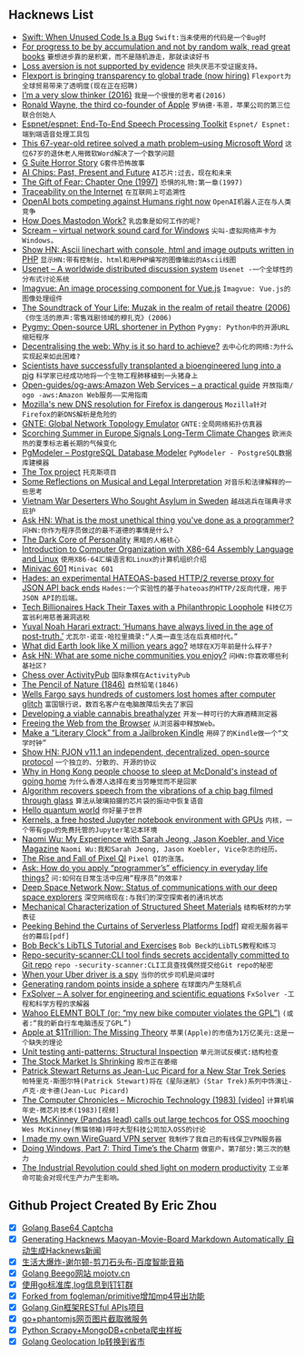 ## Hacknews List


- [Swift: When Unused Code Is a Bug](https://www.peripheryapp.com/blog/2018/08/04/swift-when-unused-code-is-a-bug/)  `Swift:当未使用的代码是一个Bug时`
- [For progress to be by accumulation and not by random walk, read great books](https://www.lesswrong.com/posts/ufBYjpi9gK6uvtkh5/for-progress-to-be-by-accumulation-and-not-by-random-walk)  `要想进步靠的是积累，而不是随机游走，那就读读好书`
- [Loss aversion is not supported by evidence](https://blogs.scientificamerican.com/observations/why-the-most-important-idea-in-behavioral-decision-making-is-a-fallacy/?sf194849524=1)  `损失厌恶不受证据支持。`
- [Flexport is bringing transparency to global trade (now hiring)](https://www.flexport.com/careers/department/engineering)  `Flexport为全球贸易带来了透明度(现在正在招聘)`
- [I’m a very slow thinker (2016)](https://sivers.org/slow)  `我是一个很慢的思考者(2016)`
- [Ronald Wayne, the third co-founder of Apple](https://www.cbsnews.com/news/ronald-wayne-apples-third-co-founder-where-is-he-now/)  `罗纳德·韦恩，苹果公司的第三位联合创始人`
- [Espnet/espnet: End-To-End Speech Processing Toolkit](https://github.com/espnet/espnet)  `Espnet/ Espnet:端到端语音处理工具包`
- [This 67-year-old retiree solved a math problem–using Microsoft Word](https://www.wired.com/2017/04/elusive-math-proof-found-almost-lost)  `这位67岁的退休老人用微软Word解决了一个数学问题`
- [G Suite Horror Story](https://lawgimenez.me/2018/08/05/g-suite-horror-story/)  `G套件恐怖故事`
- [AI Chips: Past, Present and Future](https://semiengineering.com/artificial-intelligence-chips-past-present-and-future/)  `AI芯片:过去，现在和未来`
- [The Gift of Fear: Chapter One (1997)](https://archive.nytimes.com/www.nytimes.com/books/first/b/becker-fear.html)  `恐惧的礼物:第一章(1997)`
- [Traceability on the Internet](https://cacm.acm.org/magazines/2018/8/229771-traceability/fulltext)  `在互联网上可追溯性`
- [OpenAI bots competing against Humans right now](https://www.twitch.tv/openai)  `OpenAI机器人正在与人类竞争`
- [How Does Mastodon Work?](https://kevq.uk/how-does-mastodon-work/)  `乳齿象是如何工作的呢?`
- [Scream – virtual network sound card for Windows](https://github.com/duncanthrax/scream)  `尖叫-虚拟网络声卡为Windows。`
- [Show HN: Ascii linechart with console, html and image outputs written in PHP](https://github.com/noximo/PHP-colored-ascii-linechart)  `显示HN:带有控制台、html和用PHP编写的图像输出的Ascii线图`
- [Usenet – A worldwide distributed discussion system](https://en.wikipedia.org/wiki/Usenet)  `Usenet -一个全球性的分布式讨论系统`
- [Imagvue: An image processing component for Vue.js](https://github.com/runkids/Imagvue)  `Imagvue: Vue.js的图像处理组件`
- [The Soundtrack of Your Life: Muzak in the realm of retail theatre (2006)](https://www.newyorker.com/magazine/2006/04/10/the-soundtrack-of-your-life)  `《你生活的原声:零售戏剧领域的穆扎克》(2006)`
- [Pygmy: Open-source URL shortener in Python](https://github.com/amitt001/pygmy)  `Pygmy: Python中的开源URL缩短程序`
- [Decentralising the web: Why is it so hard to achieve?](https://www.computing.co.uk/ctg/news/3036546/decentralising-the-web-why-is-it-so-hard-to-achieve)  `去中心化的网络:为什么实现起来如此困难?`
- [Scientists have successfully transplanted a bioengineered lung into a pig](https://www.bbc.co.uk/news/science-environment-45046674)  `科学家已经成功地将一个生物工程肺移植到一头猪身上`
- [Open-guides/og-aws:Amazon Web Services – a practical guide](https://github.com/open-guides/og-aws)  `开放指南/ ogo -aws:Amazon Web服务——实用指南`
- [Mozilla&#39;s new DNS resolution for Firefox is dangerous](https://blog.ungleich.ch/en-us/cms/blog/2018/08/04/mozillas-new-dns-resolution-is-dangerous/)  `Mozilla针对Firefox的新DNS解析是危险的`
- [GNTE: Global Network Topology Emulator](https://github.com/CovenantSQL/GNTE)  `GNTE:全局网络拓扑仿真器`
- [Scorching Summer in Europe Signals Long-Term Climate Changes](https://www.nytimes.com/2018/08/04/world/europe/europe-heat-wave.html)  `欧洲炎热的夏季标志着长期的气候变化`
- [PgModeler – PostgreSQL Database Modeler](https://pgmodeler.io/)  `PgModeler - PostgreSQL数据库建模器`
- [The Tox project](https://tox.chat/about.html)  `托克斯项目`
- [Some Reflections on Musical and Legal Interpretation](https://papers.ssrn.com/sol3/papers.cfm?abstract_id=3214890)  `对音乐和法律解释的一些思考`
- [Vietnam War Deserters Who Sought Asylum in Sweden](https://lithub.com/the-vietnam-war-deserters-who-sought-asylum-in-sweden/)  `越战逃兵在瑞典寻求庇护`
- [Ask HN: What is the most unethical thing you&#39;ve done as a programmer?](item?id=17692005)  `问HN:你作为程序员做过的最不道德的事情是什么?`
- [The Dark Core of Personality](https://blogs.scientificamerican.com/beautiful-minds/the-dark-core-of-personality/)  `黑暗的人格核心`
- [Introduction to Computer Organization with X86-64 Assembly Language and Linux](http://bob.cs.sonoma.edu/IntroCompOrg-x64/book.html)  `使用X86-64汇编语言和Linux的计算机组织介绍`
- [Minivac 601](https://en.wikipedia.org/wiki/Minivac_601)  `Minivac 601`
- [Hades: an experimental HATEOAS-based HTTP/2 reverse proxy for JSON API back ends](https://github.com/gabesullice/hades)  `Hades:一个实验性的基于hateoas的HTTP/2反向代理，用于JSON API的后端。`
- [Tech Billionaires Hack Their Taxes with a Philanthropic Loophole](https://www.nytimes.com/2018/08/03/business/donor-advised-funds-tech-tax.html)  `科技亿万富翁利用慈善漏洞逃税`
- [Yuval Noah Harari extract: ‘Humans have always lived in the age of post-truth.’](https://www.theguardian.com/culture/2018/aug/05/yuval-noah-harari-extract-fake-news-sapiens-homo-deus)  `尤瓦尔·诺亚·哈拉里摘录:“人类一直生活在后真相时代。”`
- [What did Earth look like X million years ago?](http://dinosaurpictures.org/ancient-earth#50)  `地球在X万年前是什么样子?`
- [Ask HN: What are some niche communities you enjoy?](item?id=17690852)  `问HN:你喜欢哪些利基社区?`
- [Chess over ActivityPub](https://castling.club/)  `国际象棋在ActivityPub`
- [The Pencil of Nature (1846)](http://www.gutenberg.org/files/33447/33447-h/33447-h.html)  `自然铅笔(1846)`
- [Wells Fargo says hundreds of customers lost homes after computer glitch](https://money.cnn.com/2018/08/04/news/companies/wells-fargo-mortgage-modification/index.html)  `富国银行说，数百名客户在电脑故障后失去了家园`
- [Developing a viable cannabis breathalyzer](https://www.npr.org/2018/08/04/634992695/the-pot-breathalyzer-is-here-maybe)  `开发一种可行的大麻酒精测定器`
- [Freeing the Web from the Browser](https://www.reinterpretcast.com/open-hypermedia)  `从浏览器中释放Web。`
- [Make a “Literary Clock” from a Jailbroken Kindle](https://www.instructables.com/id/Literary-Clock-Made-From-E-reader/)  `用碎了的Kindle做一个“文学时钟”`
- [Show HN: PJON v11.1 an independent, decentralized, open-source protocol](https://github.com/gioblu/PJON/releases/tag/11.1)  `一个独立的、分散的、开源的协议`
- [Why in Hong Kong people choose to sleep at McDonald&#39;s instead of going home](https://www.scmp.com/news/hong-kong/community/article/2158365/number-people-sleeping-hong-kong-mcdonalds-branches)  `为什么香港人选择在麦当劳睡觉而不是回家`
- [Algorithm recovers speech from the vibrations of a chip bag filmed through glass](http://news.mit.edu/2014/algorithm-recovers-speech-from-vibrations-0804)  `算法从玻璃拍摄的芯片袋的振动中恢复语音`
- [Hello quantum world](https://cosmosmagazine.com/technology/hello-quantum-world)  `你好量子世界`
- [Kernels, a free hosted Jupyter notebook environment with GPUs](https://www.kaggle.com/kernels)  `内核，一个带有gpu的免费托管的Jupyter笔记本环境`
- [Naomi Wu: My Experience with Sarah Jeong, Jason Koebler, and Vice Magazine](https://medium.com/@therealsexycyborg/shenzhen-tech-girl-naomi-wu-my-experience-with-sarah-jeong-jason-koebler-and-vice-magazine-3f4a32fda9b5)  `Naomi Wu:我和Sarah Jeong, Jason Koebler, Vice杂志的经历。`
- [The Rise and Fall of Pixel QI](https://goodereader.com/blog/electronic-readers/the-rise-and-fall-of-pixel-qi-how-it-shaped-the-e-reader-revolution)  `Pixel QI的涨落。`
- [Ask: How do you apply “programmer’s” efficiency in everyday life things?](item?id=17690749)  `问:如何在日常生活中应用“程序员”的效率?`
- [Deep Space Network Now: Status of communications with our deep space explorers](https://eyes.nasa.gov/dsn/)  `深空网络现在:与我们的深空探索者的通讯状态`
- [Mechanical Characterization of Structured Sheet Materials](https://www.disneyresearch.com/publication/structured-sheet-materials/)  `结构板材的力学表征`
- [Peeking Behind the Curtains of Serverless Platforms [pdf]](http://pages.cs.wisc.edu/~liangw/pub/atc18-final298.pdf)  `窥视无服务器平台的幕后[pdf]`
- [Bob Beck&#39;s LibTLS Tutorial and Exercises](https://github.com/bob-beck/libtls/blob/master/TUTORIAL.md)  `Bob Beck的LibTLS教程和练习`
- [Repo-security-scanner:CLI tool finds secrets accidentally committed to Git repo](https://github.com/UKHomeOffice/repo-security-scanner)  `repo -security-scanner:CLI工具查找偶然提交给Git repo的秘密`
- [When your Uber driver is a spy](https://www.engadget.com/2018/08/03/when-your-uber-driver-is-a-spy/)  `当你的优步司机是间谍时`
- [Generating random points inside a sphere](https://karthikkaranth.me/blog/generating-random-points-in-a-sphere/)  `在球面内产生随机点`
- [FxSolver – A solver for engineering and scientific equations](https://www.fxsolver.com/)  `FxSolver -工程和科学方程的求解器`
- [Wahoo ELEMNT BOLT (or: “my new bike computer violates the GPL”)](https://joshua0.dreamwidth.org/65779.html)  `(或者:“我的新自行车电脑违反了GPL”)`
- [Apple at $1Trillion: The Missing Theory](https://mondaynote.com/apple-at-1trillion-the-missing-theory-6f6e58db4786)  `苹果(Apple)的市值为1万亿美元:这是一个缺失的理论`
- [Unit testing anti-patterns: Structural Inspection](https://enterprisecraftsmanship.com/2016/07/21/unit-testing-anti-patterns-structural-inspection/)  `单元测试反模式:结构检查`
- [The Stock Market Is Shrinking](https://www.nytimes.com/2018/08/04/business/shrinking-stock-market.html)  `股市正在萎缩`
- [Patrick Stewart Returns as Jean-Luc Picard for a New Star Trek Series](https://techcrunch.com/2018/08/04/patrick-stewart-is-returning-to-the-role-of-jean-luc-picard-for-a-new-star-trek-series/)  `帕特里克·斯图尔特(Patrick Stewart)将在《星际迷航》(Star Trek)系列中饰演让-卢克·皮卡德(Jean-Luc Picard)`
- [The Computer Chronicles – Microchip Technology (1983) [video]](https://www.youtube.com/watch?v=LYE4g9N4kCs)  `计算机编年史-微芯片技术(1983)[视频]`
- [Wes McKinney (Pandas lead) calls out large techcos for OSS mooching](https://twitter.com/wesmckinn/status/1020327908160794624)  `Wes McKinney(熊猫领袖)呼吁大型科技公司加入OSS的讨论`
- [I made my own WireGuard VPN server](https://techcrunch.com/2018/07/28/how-i-made-my-own-wireguard-vpn-server/)  `我制作了我自己的有线保卫VPN服务器`
- [Doing Windows, Part 7: Third Time’s the Charm](https://www.filfre.net/2018/08/doing-windows-part-7-third-times-the-charm/)  `做窗户，第7部分:第三次的魅力`
- [The Industrial Revolution could shed light on modern productivity](https://www.economist.com/finance-and-economics/2018/08/02/the-industrial-revolution-could-shed-light-on-modern-productivity)  `工业革命可能会对现代生产力产生影响。`

## Github Project Created By Eric Zhou

- [x] [Golang Base64 Captcha](https://github.com/mojocn/base64Captcha)
- [x] [Generating Hacknews Maoyan-Movie-Board Markdown Automatically 自动生成Hacknews新闻](https://github.com/dejavuzhou/md-genie)
- [x] [生活大爆炸-谢尔顿-剪刀石头布-百度智能音箱](https://github.com/mojocn/dueros-bang-game)
- [x] [Golang Beego网站 mojotv.cn](https://github.com/mojocn/www.mojotv.cn)
- [x] [使用go标准库,log信息到钉钉群](https://github.com/mojocn/dooger)
- [x] [Forked from fogleman/primitive增加mp4导出功能](https://github.com/mojocn/primitive)
- [x] [Golang Gin框架RESTful APIs项目](https://github.com/JJJJJJJerk/ezier-golang-web-api-framework)
- [x] [go+phantomjs网页图片截取微服务](https://github.com/mojocn/screen_shot)
- [x] [Python Scrapy+MongoDB+cnbeta爬虫样板](https://github.com/mojocn/scrapy_mongodb_boilerplate_cnbeta)
- [x] [Golang Geolocation Ip转换到省市](https://github.com/mojocn/ip2location)